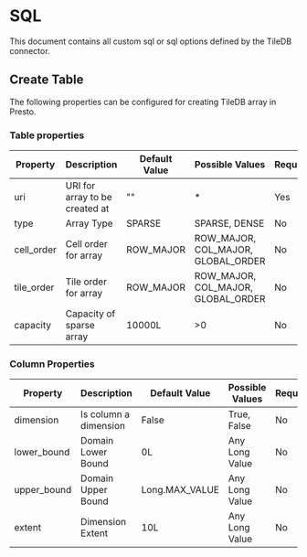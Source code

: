 # SQL

This document contains all custom sql or sql options defined by the TileDB
connector.

## Create Table

The following properties can be configured for creating TileDB array in
Presto.

### Table properties

| Property | Description | Default Value | Possible Values | Required |
| -------- | ----------- | ------------- | --------------- | -------- |
| uri | URI for array to be created at | "" | * | Yes |
| type | Array Type | SPARSE | SPARSE, DENSE | No |
| cell_order | Cell order for array | ROW_MAJOR | ROW_MAJOR, COL_MAJOR, GLOBAL_ORDER | No |
| tile_order | Tile order for array | ROW_MAJOR | ROW_MAJOR, COL_MAJOR, GLOBAL_ORDER | No |
| capacity | Capacity of sparse array | 10000L | >0 | No |

### Column Properties

| Property | Description | Default Value | Possible Values | Required |
| -------- | ----------- | ------------- | --------------- | -------- |
| dimension | Is column a dimension | False | True, False | No |
| lower_bound | Domain Lower Bound | 0L | Any Long Value | No |
| upper_bound | Domain Upper Bound | Long.MAX_VALUE | Any Long Value | No |
| extent | Dimension Extent | 10L | Any Long Value | No |